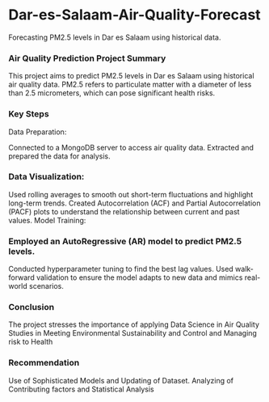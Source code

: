# Dar-es-Salaam-Air-Quality-Forecast
Forecasting PM2.5 levels in Dar es Salaam using historical data.

### Air Quality Prediction Project Summary
This project aims to predict PM2.5 levels in Dar es Salaam using historical air quality data. PM2.5 refers to particulate matter with a diameter of less than 2.5 micrometers, which can pose significant health risks.

### Key Steps
Data Preparation:

Connected to a MongoDB server to access air quality data.
Extracted and prepared the data for analysis.
### Data Visualization:

Used rolling averages to smooth out short-term fluctuations and highlight long-term trends.
Created Autocorrelation (ACF) and Partial Autocorrelation (PACF) plots to understand the relationship between current and past values.
Model Training:

### Employed an AutoRegressive (AR) model to predict PM2.5 levels.
Conducted hyperparameter tuning to find the best lag values.
Used walk-forward validation to ensure the model adapts to new data and mimics real-world scenarios.

### Conclusion
The project stresses the importance of applying Data Science in Air Quality Studies in Meeting Environmental Sustainability and Control and Managing risk to Health

### Recommendation
Use of Sophisticated Models and Updating of Dataset. Analyzing of Contributing factors and Statistical Analysis

